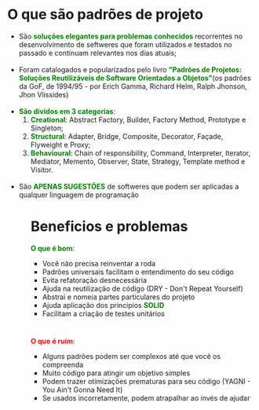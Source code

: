 # O que são padrões de projeto

<ul>
  <li>
    São <strong style=color:green;> soluções elegantes para problemas conhecidos </strong> recorrentes no desenvolvimento de seftweres que foram utilizados e testados no passado e continuam relevantes nos dias atuais;
  </li>
  <br>
  <li>
    Foram catalogados e popularizados pelo livro <strong style=color:green;>"Padrões de Projetos: Soluções Reutilizáveis de Software Orientados a Objetos"</strong>(os padrões da GoF, de 1994/95 - por Erich Gamma, Richard Helm, Ralph Jhonson, Jhon Vlissides)
  </li>
  <br>
  <li>
    <strong style=color:green;>São dividos em 3 categorias</strong>:
    <ol>
      <li>
        <strong style=color:green;>Creational</strong>: Abstract Factory, Builder, Factory Method, Prototype e Singleton;
      </li>
      <li>
        <strong style=color:green;>Structural</strong>: Adapter, Bridge, Composite, Decorator, Façade, Flyweight e Proxy;
      </li>
      <li>
        <strong style=color:green;>Behavioural</strong>: Chain of responsibility, Command, Interpreter, Iterator, Mediator, Memento, Observer, State, Strategy, Template method e Visitor.
      </li>
    </ol>
  </li>
  <br>
  <li>
    São <strong style=color:green;>APENAS SUGESTÕES</strong> de softweres que podem ser aplicadas a qualquer linguagem de programação
  </li>
<ul>

# Beneficios e problemas

<strong style=color:green;>O que é bom</strong>:
- Você não precisa reinventar a roda
- Padrões universais facilitam o entendimento do seu código
- Evita refatoração desnecessária
- Ajuda na reutilização de código (DRY - Don't Repeat Yourself)
- Abstrai e nomeia partes particulares do projeto
- Ajuda aplicação dos principios <strong style=color:green;>SOLID</strong>
- Facilitam a criação de testes unitários
#
<strong style=color:red;>O que é ruim</strong>:

- Alguns padrões podem ser complexos até que você os compreenda
- Muito código para atingir um objetivo simples
- Podem trazer otimizações prematuras para seu código (YAGNI - You Ain't Gonna Need It)
- Se usados incorretamente, podem atrapalhar ao invés de ajudar


